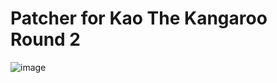 # Patcher for Kao The Kangaroo Round 2
![image](https://user-images.githubusercontent.com/118167137/218368134-51963f1c-93af-4172-aa53-73d5969c80e5.png)
